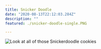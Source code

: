 ```yaml
---
title: Snicker Doodle
date: "2020-08-13T22:12:03.284Z"
description: ""
featured: ./snicker-doodle-single.PNG

---
```


![Look at all of those Snickerdoodle cookies](./snicker-doodle-plate.JPG)